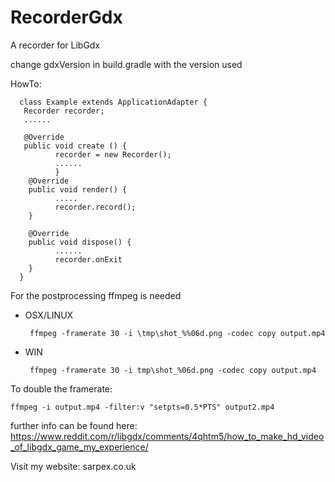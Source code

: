 # RecorderGdx

A recorder for LibGdx

change gdxVersion in build.gradle with the version used

HowTo:

      class Example extends ApplicationAdapter {
       Recorder recorder;
       ......
       
       @Override
       public void create () {
              recorder = new Recorder();
              ......
              }
        @Override
        public void render() {
              .....
              recorder.record();
        }  
        
        @Override
        public void dispose() {
              ......
              recorder.onExit
        }
      }


For the postprocessing ffmpeg is needed
 - OSX/LINUX
 
        ffmpeg -framerate 30 -i \tmp\shot_%%06d.png -codec copy output.mp4
 - WIN
 
        ffmpeg -framerate 30 -i tmp\shot_%06d.png -codec copy output.mp4

To double the framerate:

    ffmpeg -i output.mp4 -filter:v "setpts=0.5*PTS" output2.mp4


further info can be found here: https://www.reddit.com/r/libgdx/comments/4qhtm5/how_to_make_hd_video_of_libgdx_game_my_experience/

Visit my website: sarpex.co.uk
